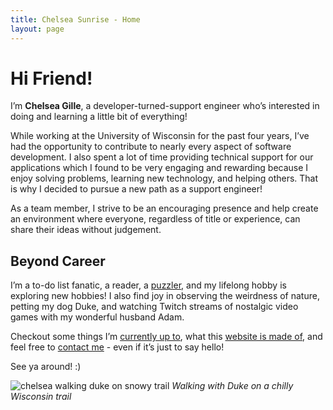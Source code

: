 ```yaml
---
title: Chelsea Sunrise - Home
layout: page
---
```


# Hi Friend!

I’m **Chelsea Gille**, a developer-turned-support engineer who’s interested in doing and learning a little bit of everything!

While working at the University of Wisconsin for the past four years, I’ve had the opportunity to contribute to nearly every aspect of software development. I also spent a lot of time providing technical support for our applications which I found to be very engaging and rewarding because I enjoy solving problems, learning new technology, and helping others. That is why I decided to pursue a new path as a support engineer!

As a team member, I strive to be an encouraging presence and help create an environment where everyone, regardless of title or experience, can share their ideas without judgement.

## Beyond Career

I’m a to-do list fanatic, a reader, a [puzzler](./puzzling), and my lifelong hobby is exploring new hobbies! I also find joy in observing the weirdness of nature, petting my dog Duke, and watching Twitch streams of nostalgic video games with my wonderful husband Adam.

Checkout some things I’m [currently up to](./currently), what this [website is made of](./projects), and feel free to [contact me](./contact) - even if it’s just to say hello!

See ya around! :)

![chelsea walking duke on snowy trail](../images/home/walkingdukeinsnow.jpg)
*Walking with Duke on a chilly Wisconsin trail*
